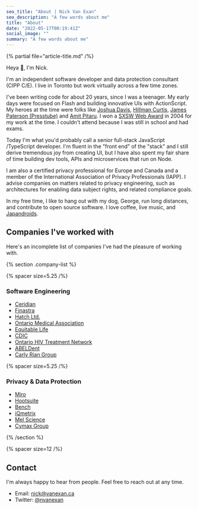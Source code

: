 ```yaml
---
seo_title: "About | Nick Van Exan"
seo_description: "A few words about me"
title: "About"
date: "2022-05-17T00:19:41Z"
social_image: ""
summary: "A few words about me"
---
```


{% partial file="article-title.md" /%}

Heya 👋, I'm Nick.

I'm an independent software developer and data protection consultant (CIPP C/E). I live in Toronto but work virtually across a few time zones. 

I've been writing code for about 20 years, since I was a teenager. My early days were focused on Flash and building innovative UIs with ActionScript. My heroes at the time were folks like [Joshua Davis](https://joshuadavis.com/), [Hillman Curtis](https://en.wikipedia.org/wiki/Hillman_Curtis), [James Paterson (Presstube)](https://twitter.com/presstube) and [Amit Pitaru](https://pitaru.com/). I won a [SXSW Web Award](https://www.sxsw.com/awards/) in 2004 for my work at the time. I couldn't attend because I was still in school and had exams. 

Today I'm what you'd probably call a senior full-stack JavaScript /TypeScript developer. I'm fluent in the "front end" of the "stack" and I still derive tremendous joy from creating UI, but I have also spent  my fair share of time building dev tools, APIs and microservices that run on Node. 

I am also a certified privacy professional for Europe and Canada and a member of the International Association of Privacy Professionals (IAPP). I advise companies on matters related to privacy engineering, such as architectures for enabling data subject rights, and related compliance goals.

In my free time, I like to hang out with my dog, George, run long distances, and contribute to open source software. I love coffee, live music, and [Japandroids](https://japandroids.com/).

## Companies I've worked with

Here's an incomplete list of companies I've had the pleasure of working with.

{% section .company-list %}

{% spacer size=5.25 /%}

### Software Engineering

- [Ceridian](https://www.ceridian.com/)
- [Finastra](https://www.finastra.com/)
- [Hatch Ltd.](https://www.hatch.com/)
- [Ontario Medical Association](https://www.oma.org/)
- [Equitable Life](https://www.equitable.ca/)
- [CDIC](https://www.cdic.ca/)
- [Ontario HIV Treatment Network](https://www.ohtn.on.ca/)
- [ABELDent](https://www.abeldent.com/)
- [Carly Rian Group](https://carlyriangroup.com/)

{% spacer size=5.25 /%}

### Privacy & Data Protection

- [Miro](https://miro.com/)
- [Hootsuite](https://hootsuite.com/)
- [Bench](https://bench.co/)
- [iQmetrix](https://iqmetrix.com/)
- [Mel Science](https://melscience.com/)
- [Cymax Group](https://www.cymaxgroup.com/)

{% /section %}

{% spacer size=12 /%}

## Contact

I'm always happy to hear from people. Feel free to reach out at any time.

- Email: [nick@vanexan.ca](mailto:nick@vanexan.ca)
- Twitter: [@nvanexan](https://twitter.com/nvanexan)
